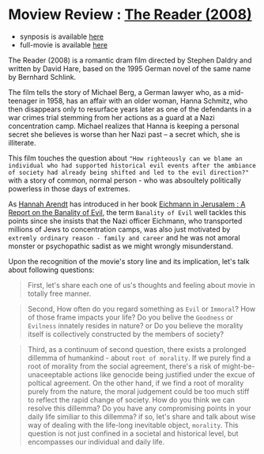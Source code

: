 # Moview Review : [The Reader (2008)][1]

- synposis is available [here][6]
- full-movie is available [here][7]

The Reader (2008) is a romantic dram film directed by Stephen Daldry and written by David Hare, based on the 1995 German novel of the same name by Bernhard Schlink. 

The film tells the story of Michael Berg, a German lawyer who, as a mid-teenager in 1958, has an affair with an older woman, Hanna Schmitz, who then disappears only to resurface years later as one of the defendants in a war crimes trial stemming from her actions as a guard at a Nazi concentration camp. Michael realizes that Hanna is keeping a personal secret she believes is worse than her Nazi past – a secret which, she is illiterate.

This film touches the question about `"How righteously can we blame an individual who had supported historical evil events after the ambiance of society had already being shifted and led to the evil direction?"` with a story of common, normal person - who was absoultely politically powerless in those days of extremes.  

As [Hannah Arendt][2] has introduced in her book [Eichmann in Jerusalem : A Report on the Banality of Evil][3], the term `Banality of Evil` well tackles this points since she insists that the Nazi officer Eichmann, who transported millions of Jews to concentration camps, was also just motivated by `extremly ordinary reason - family and career` and he was not amoral monster or psychopathic sadist as we might wrongly misunderstand. 

Upon the recognition of the movie's story line and its implication,  let's talk about following questions: 

>  First, let's share each one of us's thoughts and feeling about movie in totally free manner.

> Second, How often do you regard something as `Evil` or `Immoral`? How of those frame impacts your life? Do you belive the `Goodness` or `Evilness` innately resides in nature? or Do you believe the morality itself is collectively constructed by the members of society? 

> Third, as a continuum of second question, there exists a prolonged dillemma of humankind -  about `root of morality`.  If we purely find a root of morality from the social agreement, there's a risk of might-be-unaceeptable actions like genocide being justified under the excue of poltical agreement. On the other hand, if we find a root of morality purely from the nature, the moral judgement could be too much stiff to reflect the rapid change of society. How do you think we can resolve this dillemma? Do you have any compromising points in your daily life similiar to this dillemma? if so, let's share and talk about wise way of dealing with the life-long inevitable object, `morality`. This question is not just confined in a societal and historical level, but encompasses our individual and daily life. 





[1]: https://www.imdb.com/title/tt0976051/?ref_=ttpl_pl_tt
[2]: https://en.wikipedia.org/wiki/Hannah_Arendt
[3]: https://en.wikipedia.org/wiki/Eichmann_in_Jerusalem
[4]: https://en.wikipedia.org/wiki/Cultural_Revolution
[6]: https://www.imdb.com/title/tt0976051/plotsummary#synopsis
[7]: https://www.youtube.com/watch?v=-lzHqFaJmUU
 
